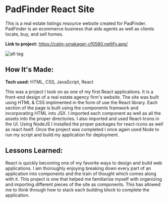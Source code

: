 # PadFinder React Site
This is a real estate listings resource website created for PadFinder. PadFinder is an ecommerce business that aids agents as well as clients locate, buy, and sell homes.

**Link to project:** https://calm-smakager-cf0580.netlify.app/

![alt tag](https://i.ibb.co/phfh9CB/padfinder.png)

## How It's Made:

**Tech used:** HTML, CSS, JavaScript, React

This was a project I took on as one of my first React applications. It is a front-end design of a real estate agency firm's website. The site was built using HTML & CSS implimented in the form of use the React library. Each section of the page is built using the components framwork and incorporating HTML into JSX. I imported each component as well as all the assets into the proper directories. I also imported and used React-Icons in the UI. Using NodeJS I installed the proper packages for react-icons as well as react itself. Once the project was completed I once again used Node to run my script and build my application for deployment.

## Lessons Learned:

React is quickly becoming one of my favorite ways to design and build web applications. I am thoroughly enjoying breaking down every part of an application into components and the train of thought which comes along with it. This project is one that helped me familiarize myself with organizing and importing different pieces of the site as components. This has allowed me to think through how to stack each building block to complete the application.
